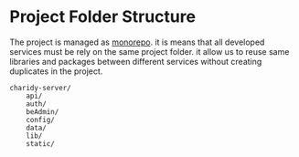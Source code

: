 # Project Folder Structure

The project is managed as [monorepo](https://www.npmjs.com/package/multipack#what-does-such-a-monorepo-look-like). it is means that all developed services must be rely on the same project folder. it allow us to reuse same libraries and packages between different services without creating duplicates in the project.

```
charidy-server/
    api/
    auth/
    beAdmin/
    config/
    data/
    lib/
    static/
```



